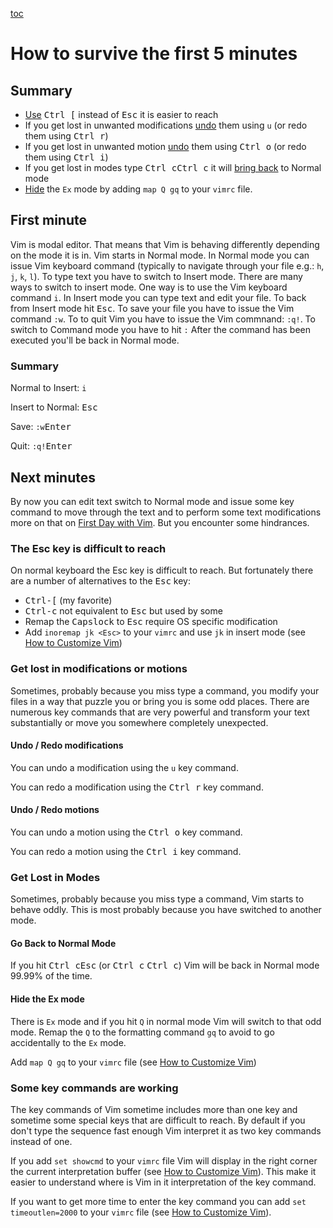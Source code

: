 [toc]()

# How to survive the first 5 minutes

## Summary

- [Use](#the-esc-key-is-difficult-to-reach) <kbd>Ctrl [</kbd> instead of <kbd>Esc</kbd> it is easier to reach
- If you get lost in unwanted modifications [undo](#undo--redo-modifications) them using `u` (or redo them using <kbd>Ctrl r</kbd>)
- If you get lost in unwanted motion [undo](#undo--redo-motions) them using <kbd>Ctrl o</kbd> (or redo them using <kbd>Ctrl i</kbd>)
- If you get lost in modes type <kbd>Ctrl c</kbd><kbd>Ctrl c</kbd> it will [bring back](#go-back-to-normal-mode) to Normal mode
- [Hide](#hide-the-ex-mode) the `Ex` mode by adding `map Q gq` to your `vimrc` file.

## First minute

Vim is modal editor. That means that Vim is behaving differently depending on the mode it is in. Vim starts in Normal
mode. In Normal mode you can issue Vim keyboard command (typically to navigate through your file e.g.: `h`, `j`, `k`,
`l`). To type text you have to switch to Insert mode. There are many ways to switch to insert mode. One way is to use
the Vim keyboard command `i`. In Insert mode you can type text and edit your file. To back from Insert mode hit
<kbd>Esc</kbd>. To save your file you have to issue the Vim command `:w`. To to quit Vim you have to issue the Vim
commnand: `:q!`. To switch to Command mode you have to hit `:` After the command has been executed you'll be back in
Normal mode.

### Summary

Normal to Insert: `i `

Insert to Normal: <kbd>Esc</kbd>

Save: `:w`<kbd>Enter</kbd>

Quit: `:q!`<kbd>Enter</kbd>

## Next minutes

By now you can edit text switch to Normal mode and issue some key command to move through the text and to perform some text
modifications more on that on [First Day with Vim](firstday.md). But you encounter some hindrances.

### The Esc key is difficult to reach

On normal keyboard the Esc key is difficult to reach.
But fortunately there are a number of alternatives to the <kbd>Esc</kbd> key:
- <kbd>Ctrl-[</kbd> (my favorite)
- <kbd>Ctrl-c</kbd> not equivalent to <kbd>Esc</kbd> but used by some
- Remap the <kbd>Capslock</kbd> to <kbd>Esc</kbd> require OS specific modification
- Add `inoremap jk <Esc>` to your `vimrc` and use `jk` in insert mode (see [How to Customize Vim](customize.md))

### Get lost in modifications or motions

Sometimes, probably because you miss type a command, you modify your files in a way that puzzle you or bring you is some
odd places.
There are numerous key commands that are very powerful and transform your text substantially or move you somewhere
completely unexpected.

#### Undo / Redo modifications

You can undo a modification using the `u` key command.

You can redo a modification using the <kbd>Ctrl r</kbd> key command.

#### Undo / Redo motions

You can undo a motion using the <kbd>Ctrl o</kbd> key command.

You can redo a motion using the <kbd>Ctrl i</kbd> key command.

### Get Lost in Modes

Sometimes, probably because you miss type a command, Vim starts to behave oddly.
This is most probably because you have switched to another mode.

#### Go Back to Normal Mode

If you hit <kbd>Ctrl c</kbd><kbd>Esc</kbd> (or <kbd>Ctrl c</kbd> <kbd>Ctrl c</kbd>) Vim will be back in Normal mode
99.99% of the time.

#### Hide the Ex mode

There is `Ex` mode and if you hit `Q` in normal mode Vim will switch to that odd mode. Remap the `Q` to the formatting
command `gq` to avoid to go accidentally to the `Ex` mode.

Add `map Q gq` to your `vimrc` file (see [How to Customize Vim](customize.md))

### Some key commands are working

The key commands of Vim sometime includes more than one key and sometime some special keys that are difficult to reach.
By default if you don't type the sequence fast enough Vim interpret it as two key commands instead of one.

If you add `set showcmd` to your `vimrc` file Vim will display in the right corner the current interpretation buffer (see [How to Customize Vim](customize.md)).
This make it easier to understand where is Vim in it interpretation of the key command.

If you want to get more time to enter the key command you can add `set timeoutlen=2000` to your `vimrc` file (see [How to Customize Vim](customize.md)).

<!-- vim: set tw=120 : -->
